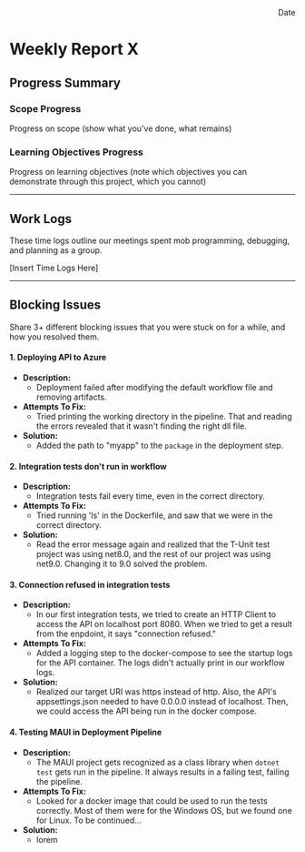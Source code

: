 <div style="text-align: right"> Date </div>

# Weekly Report X

## Progress Summary
### Scope Progress
Progress on scope (show what you've done, what remains)

### Learning Objectives Progress
Progress on learning objectives (note which objectives you can demonstrate through this project, which you cannot)

---

## Work Logs
These time logs outline our meetings spent mob programming, debugging, and planning as a group.

[Insert Time Logs Here]

---
## Blocking Issues
Share 3+ different blocking issues that you were stuck on for a while, and how you resolved them.

#### 1. Deploying API to Azure
* **Description:** 
  - Deployment failed after modifying the default workflow file and removing artifacts.
* **Attempts To Fix:**
  - Tried printing the working directory in the pipeline. That and reading the errors revealed that it wasn't finding the right dll file.
* **Solution:**
  - Added the path to "myapp" to the `package` in the deployment step.

#### 2. Integration tests don't run in workflow
* **Description:** 
  - Integration tests fail every time, even in the correct directory.
* **Attempts To Fix:**
  - Tried running 'ls' in the Dockerfile, and saw that we were in the correct directory.
* **Solution:**
  - Read the error message again and realized that the T-Unit test project was using net8.0, and the rest of our project was using net9.0. Changing it to 9.0 solved the problem.

#### 3. Connection refused in integration tests
* **Description:** 
  - In our first integration tests, we tried to create an HTTP Client to access the API on localhost port 8080. When we tried to get a result from the enpdoint, it says "connection refused."
* **Attempts To Fix:**
  - Added a logging step to the docker-compose to see the startup logs for the API container. The logs didn't actually print in our workflow logs. 
* **Solution:**
  - Realized our target URI was https instead of http. Also, the API's appsettings.json needed to have 0.0.0.0 instead of localhost. Then, we could access the API being run in the docker compose.
  
#### 4. Testing MAUI in Deployment Pipeline
* **Description:** 
  - The MAUI project gets recognized as a class library when `dotnet test` gets run in the pipeline. It always results in a failing test, failing the pipeline.
* **Attempts To Fix:**
  - Looked for a docker image that could be used to run the tests correctly. Most of them were for the Windows OS, but we found one for Linux. To be continued...
* **Solution:**
  - lorem